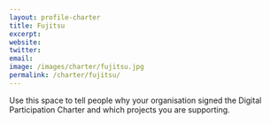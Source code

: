 ```yaml
---
layout: profile-charter
title: Fujitsu
excerpt: 
website: 
twitter: 
email: 
image: /images/charter/fujitsu.jpg
permalink: /charter/fujitsu/
---
```


Use this space to tell people why your organisation signed the Digital Participation Charter and which projects you are supporting.